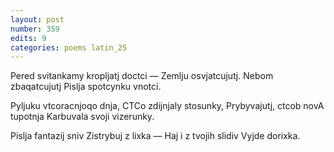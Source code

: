 ```yaml
---
layout: post
number: 359
edits: 9
categories: poems latin_25
---
```


Pered svitankamy kropljatj doctci —
Zemlju osvjatcujutj.
Nebom zbaqatcujutj
Pislja spotcynku vnotci.

Pyljuku vtcoracnjoqo dnja,
CTCo zdijnjaly stosunky,
Prybyvajutj, ctcob novA tupotnja
Karbuvala svoji vizerunky. 

Pislja fantazij sniv 
Zistrybuj z lixka —
Haj i z tvojih slidiv
Vyjde dorixka.
